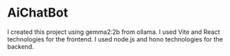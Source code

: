 # AiChatBot
 I created this project using gemma2:2b from ollama. I used Vite and React technologies for the frontend. I used node.js and hono technologies for the backend.
